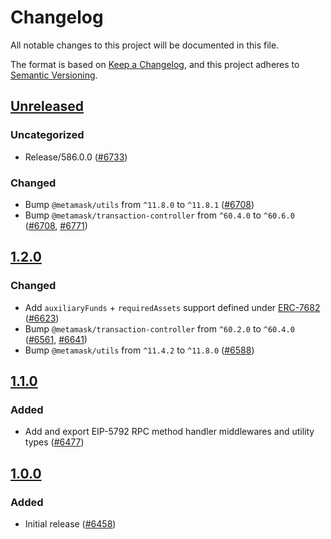 # Changelog

All notable changes to this project will be documented in this file.

The format is based on [Keep a Changelog](https://keepachangelog.com/en/1.0.0/),
and this project adheres to [Semantic Versioning](https://semver.org/spec/v2.0.0.html).

## [Unreleased]

### Uncategorized

- Release/586.0.0 ([#6733](https://github.com/MetaMask/core/pull/6733))

### Changed

- Bump `@metamask/utils` from `^11.8.0` to `^11.8.1` ([#6708](https://github.com/MetaMask/core/pull/6708))
- Bump `@metamask/transaction-controller` from `^60.4.0` to `^60.6.0` ([#6708](https://github.com/MetaMask/core/pull/6733), [#6771](https://github.com/MetaMask/core/pull/6771))

## [1.2.0]

### Changed

- Add `auxiliaryFunds` + `requiredAssets` support defined under [ERC-7682](https://eips.ethereum.org/EIPS/eip-7682) ([#6623](https://github.com/MetaMask/core/pull/6623))
- Bump `@metamask/transaction-controller` from `^60.2.0` to `^60.4.0` ([#6561](https://github.com/MetaMask/core/pull/6561), [#6641](https://github.com/MetaMask/core/pull/6641))
- Bump `@metamask/utils` from `^11.4.2` to `^11.8.0` ([#6588](https://github.com/MetaMask/core/pull/6588))

## [1.1.0]

### Added

- Add and export EIP-5792 RPC method handler middlewares and utility types ([#6477](https://github.com/MetaMask/core/pull/6477))

## [1.0.0]

### Added

- Initial release ([#6458](https://github.com/MetaMask/core/pull/6458))

[Unreleased]: https://github.com/MetaMask/core/compare/@metamask/eip-5792-middleware@1.2.0...HEAD
[1.2.0]: https://github.com/MetaMask/core/compare/@metamask/eip-5792-middleware@1.1.0...@metamask/eip-5792-middleware@1.2.0
[1.1.0]: https://github.com/MetaMask/core/compare/@metamask/eip-5792-middleware@1.0.0...@metamask/eip-5792-middleware@1.1.0
[1.0.0]: https://github.com/MetaMask/core/releases/tag/@metamask/eip-5792-middleware@1.0.0

